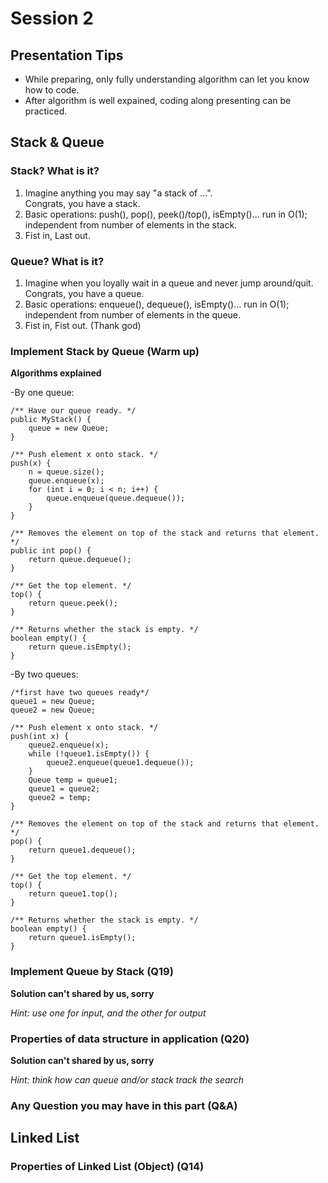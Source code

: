 # Session 2

## Presentation Tips
- While preparing, only fully understanding algorithm can let you know how to code.
- After algorithm is well expained, coding along presenting can be practiced.

## Stack & Queue

### Stack? What is it?

1. Imagine anything you may say "a stack of ...". \
Congrats, you have a stack.
2. Basic operations: push(), pop(), peek()/top(), isEmpty()... run in O(1); independent from number of elements in the stack.
3. Fist in, Last out.

### Queue? What is it?

1. Imagine when you loyally wait in a queue and never jump around/quit.\
Congrats, you have a queue.
2. Basic operations: enqueue(), dequeue(), isEmpty()... run in O(1); independent from number of elements in the queue.
3. Fist in, Fist out. (Thank god)

### Implement Stack by Queue (Warm up)

**Algorithms explained**

-By one queue:
```
/** Have our queue ready. */
public MyStack() {
    queue = new Queue;
}

/** Push element x onto stack. */
push(x) {
    n = queue.size();
    queue.enqueue(x);
    for (int i = 0; i < n; i++) {
        queue.enqueue(queue.dequeue());
    }
}

/** Removes the element on top of the stack and returns that element. */
public int pop() {
    return queue.dequeue();
}

/** Get the top element. */
top() {
    return queue.peek();
}

/** Returns whether the stack is empty. */
boolean empty() {
    return queue.isEmpty();
}

```

-By two queues:

```
/*first have two queues ready*/
queue1 = new Queue;
queue2 = new Queue;

/** Push element x onto stack. */
push(int x) {
    queue2.enqueue(x);
    while (!queue1.isEmpty()) {
        queue2.enqueue(queue1.dequeue());
    }
    Queue temp = queue1;
    queue1 = queue2;
    queue2 = temp;
}

/** Removes the element on top of the stack and returns that element. */
pop() {
    return queue1.dequeue();
}

/** Get the top element. */
top() {
    return queue1.top();
}

/** Returns whether the stack is empty. */
boolean empty() {
    return queue1.isEmpty();
}

```

### Implement Queue by Stack (Q19)
**Solution can't shared by us, sorry**

*Hint: use one for input, and the other for output*

### Properties of data structure in application (Q20)
**Solution can't shared by us, sorry**

*Hint: think how can queue and/or stack track the search*

### Any Question you may have in this part (Q&A)

## Linked List

### Properties of Linked List (Object) (Q14)




